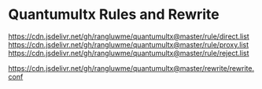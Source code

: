 # Quantumultx Rules and Rewrite
https://cdn.jsdelivr.net/gh/rangluwme/quantumultx@master/rule/direct.list
https://cdn.jsdelivr.net/gh/rangluwme/quantumultx@master/rule/proxy.list
https://cdn.jsdelivr.net/gh/rangluwme/quantumultx@master/rule/reject.list

https://cdn.jsdelivr.net/gh/rangluwme/quantumultx@master/rewrite/rewrite.conf

